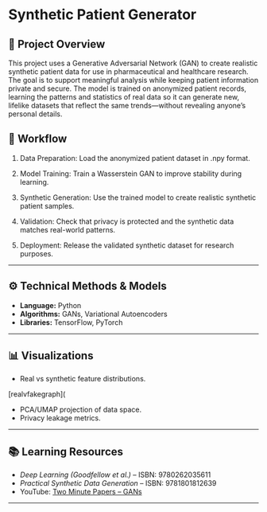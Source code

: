 # Synthetic Patient Generator

## 📌 Project Overview
This project uses a Generative Adversarial Network (GAN) to create realistic synthetic patient data for use in pharmaceutical and healthcare research. The goal is to support meaningful analysis while keeping patient information private and secure. The model is trained on anonymized patient records, learning the patterns and statistics of real data so it can generate new, lifelike datasets that reflect the same trends—without revealing anyone’s personal details.


## 🔬 Workflow
1. Data Preparation: Load the anonymized patient dataset in .npy format.

2. Model Training: Train a Wasserstein GAN to improve stability during learning.

3. Synthetic Generation: Use the trained model to create realistic synthetic patient samples.

4. Validation: Check that privacy is protected and the synthetic data matches real-world patterns.

5. Deployment: Release the validated synthetic dataset for research purposes.

---

## ⚙️ Technical Methods & Models
- **Language:** Python  
- **Algorithms:** GANs, Variational Autoencoders  
- **Libraries:** TensorFlow, PyTorch  

---

## 📊 Visualizations
* Real vs synthetic feature distributions.

[realvfakegraph](

- PCA/UMAP projection of data space.  
- Privacy leakage metrics.  

---

## 📚 Learning Resources
- *Deep Learning (Goodfellow et al.)* – ISBN: 9780262035611  
- *Practical Synthetic Data Generation* – ISBN: 9781801812639  
- YouTube: [Two Minute Papers – GANs](https://www.youtube.com/@TwoMinutePapers)  

---

